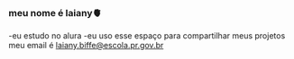 ### meu nome é laiany🫀
-eu estudo no alura
-eu uso esse espaço para compartilhar meus projetos
meu email é laiany.biffe@escola.pr.gov.br
